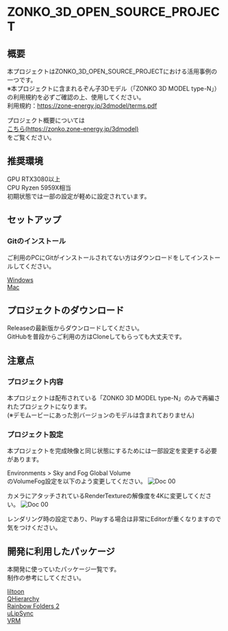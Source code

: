 # ZONKO_3D_OPEN_SOURCE_PROJECT

## 概要

本プロジェクトはZONKO_3D_OPEN_SOURCE_PROJECTにおける活用事例の一つです。  
※本プロジェクトに含まれるぞん子3Dモデル（「ZONKO 3D MODEL type-N」）の利用規約を必ずご確認の上、使用してください。  
利用規約：https://zone-energy.jp/3dmodel/terms.pdf  
  
プロジェクト概要については    
[こちら(https://zonko.zone-energy.jp/3dmodel)](https://zonko.zone-energy.jp/3dmodel)  
をご覧ください。

## 推奨環境
GPU RTX3080以上  
CPU Ryzen 5959X相当  
初期状態では一部の設定が軽めに設定されています。


## セットアップ

### Gitのインストール
ご利用のPCにGitがインストールされてない方はダウンロードをしてインストールしてください。  

[Windows](https://gitforwindows.org/)  
[Mac](https://git-scm.com/download/mac)  

## プロジェクトのダウンロード
Releaseの最新版からダウンロードしてください。  
GitHubを普段からご利用の方はCloneしてもらっても大丈夫です。


## 注意点
### プロジェクト内容
本プロジェクトは配布されている「ZONKO 3D MODEL type-N」のみで再編されたプロジェクトになります。  
(※デモムービーにあった別バージョンのモデルは含まれておりません)

### プロジェクト設定
本プロジェクトを完成映像と同じ状態にするためには一部設定を変更する必要があります。  

Environments > Sky and Fog Global Volume  
のVolumeFog設定を以下のよう変更してください。
![Doc 00](./doc_00.png)

カメラにアタッチされているRenderTextureの解像度を4Kに変更してください。
![Doc 00](./doc_01.png)

レンダリング時の設定であり、Playする場合は非常にEditorが重くなりますので気をつけください。

## 開発に利用したパッケージ
本開発に使っていたパッケージ一覧です。  
制作の参考にしてください。  

[liltoon](https://booth.pm/ja/items/3087170)  
[QHierarchy](https://assetstore.unity.com/packages/tools/utilities/qhierarchy-28577)  
[Rainbow Folders 2](https://assetstore.unity.com/packages/tools/utilities/rainbow-folders-2-143526)  
[uLipSync](https://github.com/hecomi/uLipSync)  
[VRM](https://vrm.dev/univrm/install/univrm_upm.html)  
